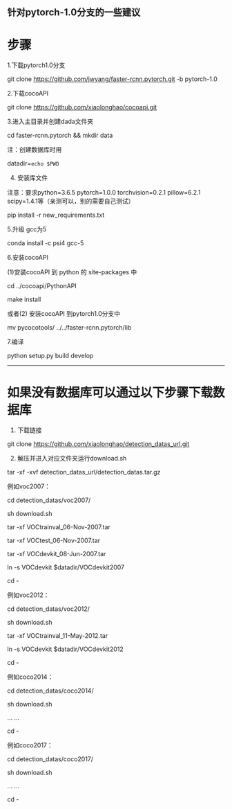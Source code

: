 针对pytorch-1.0分支的一些建议
-------------------------------------------------------------------------------------------------------------------
# 步骤

1.下载pytorch1.0分支

git clone https://github.com/jwyang/faster-rcnn.pytorch.git -b pytorch-1.0

2.下载cocoAPI

git clone https://github.com/xiaolonghao/cocoapi.git

3.进入主目录并创建dada文件夹

cd faster-rcnn.pytorch && mkdir data

注：创建数据库时用

datadir=`echo $PWD`


4. 安装库文件

注意：要求python=3.6.5 pytorch=1.0.0  torchvision=0.2.1 pillow=6.2.1 scipy=1.4.1等（亲测可以，别的需要自己测试）

pip install -r new_requirements.txt

5.升级 gcc为5

conda install -c psi4 gcc-5

6.安装cocoAPI

(1)安装cocoAPI 到 python 的 site-packages 中

cd ../cocoapi/PythonAPI

make install

或者(2) 安装cocoAPI 到pytorch1.0分支中

mv pycocotools/ ../../faster-rcnn.pytorch/lib

7.编译

python setup.py build develop

-----------------------------------------------------------------------------------------------------------------


# 如果没有数据库可以通过以下步骤下载数据库

1. 下载链接

git clone https://github.com/xiaolonghao/detection_datas_url.git

2. 解压并进入对应文件夹运行download.sh

tar -xf -xvf detection_datas_url/detection_datas.tar.gz

例如voc2007：

cd detection_datas/voc2007/

sh download.sh

tar -xf VOCtrainval_06-Nov-2007.tar

tar -xf VOCtest_06-Nov-2007.tar

tar -xf VOCdevkit_08-Jun-2007.tar

ln -s VOCdevkit  $datadir/VOCdevkit2007

cd -

例如voc2012：

cd detection_datas/voc2012/

sh download.sh

tar -xf VOCtrainval_11-May-2012.tar

ln -s VOCdevkit  $datadir/VOCdevkit2012

cd -

例如coco2014：

cd detection_datas/coco2014/

sh download.sh

...
...

cd -

例如coco2017：

cd detection_datas/coco2017/

sh download.sh

...
...

cd -

